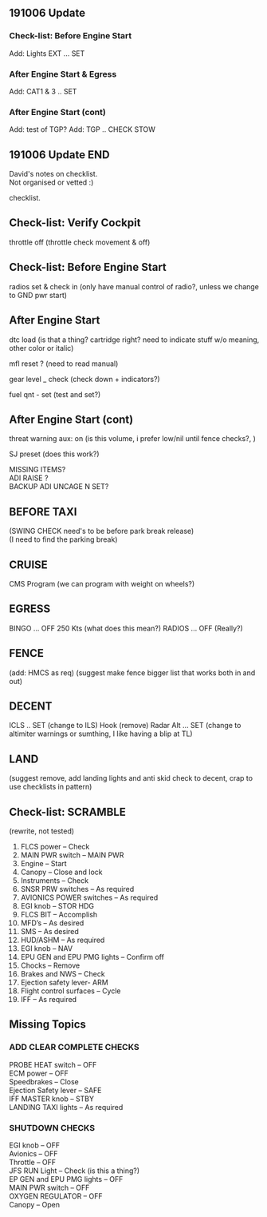 
## 191006 Update

### Check-list: Before Engine Start 
Add: Lights EXT ... SET

### After Engine Start & Egress
Add: CAT1 & 3 .. SET

### After Engine Start (cont) 
Add: test of TGP?
Add: TGP .. CHECK STOW

## 191006 Update END

David's notes on checklist.  
Not organised or vetted :)

checklist.  
## Check-list: Verify Cockpit 
throttle off (throttle check movement & off)  

## Check-list: Before Engine Start  
radios set & check in (only have manual control of radio?, unless we change to GND pwr start)

## After Engine Start   
dtc load (is that a thing? cartridge right? need to indicate stuff w/o meaning, other color or italic)

mfl reset ? (need to read manual)

gear level _ check (check down + indicators?)

fuel qnt - set (test and set?)

## After Engine Start (cont)  
threat warning aux: on (is this volume, i prefer low/nil until fence checks?, )

SJ preset (does this work?)

MISSING ITEMS?  
ADI RAISE ?  
BACKUP ADI UNCAGE N SET?

## BEFORE TAXI 
(SWING CHECK need's to be before park break release)  
(I need to find the parking break)  

## CRUISE 
CMS Program (we can program with weight on wheels?)

## EGRESS 
BINGO ... OFF 250 Kts (what does this mean?)
RADIOS ... OFF (Really?)

## FENCE 
(add: HMCS as req)
(suggest make fence bigger list that works both in and out)  

## DECENT 
ICLS .. SET (change to ILS)
Hook (remove)
Radar Alt ... SET (change to altimiter warnings or sumthing, I like having a blip at TL)  

## LAND
(suggest remove, add landing lights and anti skid check to decent, crap to use checklists in pattern)

## Check-list: SCRAMBLE
(rewrite, not tested)  

1. FLCS power – Check  
2. MAIN PWR switch – MAIN PWR  
3. Engine – Start  
4. Canopy – Close and lock  
5. Instruments – Check  
6. SNSR PRW switches – As required  
7. AVIONICS POWER switches – As required  
8. EGI knob – STOR HDG  
9. FLCS BIT – Accomplish  
10. MFD’s – As desired  
11. SMS – As desired  
12. HUD/ASHM – As required  
13. EGI knob – NAV  
14. EPU GEN and EPU PMG lights – Confirm off  
15. Chocks – Remove  
16. Brakes and NWS – Check  
17. Ejection safety lever- ARM  
18. Flight control surfaces – Cycle   
19. IFF – As required  


## Missing Topics
### ADD CLEAR COMPLETE CHECKS  

PROBE HEAT switch – OFF  
ECM power – OFF  
Speedbrakes – Close  
Ejection Safety lever – SAFE  
IFF MASTER knob – STBY  
LANDING TAXI lights – As required   

### SHUTDOWN CHECKS  
EGI knob – OFF  
Avionics – OFF  
Throttle – OFF  
JFS RUN Light – Check (is this a thing?)  
EP GEN and EPU PMG lights – OFF  
MAIN PWR switch – OFF  
OXYGEN REGULATOR – OFF  
Canopy – Open  


